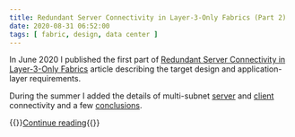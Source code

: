 ```yaml
---
title: Redundant Server Connectivity in Layer-3-Only Fabrics (Part 2)
date: 2020-08-31 06:52:00
tags: [ fabric, design, data center ]
---
```

In June 2020 I published the first part of [Redundant Server Connectivity in Layer-3-Only Fabrics](/kb/Layer3Fabrics/) article describing the target design and application-layer requirements.

During the summer I added the details of multi-subnet [server](/kb/Layer3Fabrics/30-servers/) and [client](/kb/Layer3Fabrics/40-clients/) connectivity and a few [conclusions](/kb/Layer3Fabrics/50-conclusions/). 

{{<jump>}}[Continue reading](/kb/Layer3Fabrics/){{</jump>}}